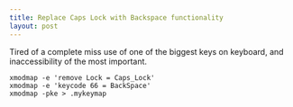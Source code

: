 ```yaml
---
title: Replace Caps Lock with Backspace functionality
layout: post
---
```


Tired of a complete miss use of one of the biggest keys on keyboard, and inaccessibility of the most important.


    xmodmap -e 'remove Lock = Caps_Lock'
    xmodmap -e 'keycode 66 = BackSpace'
    xmodmap -pke > .mykeymap


